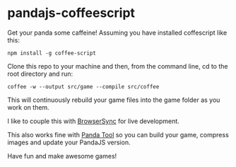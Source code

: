 pandajs-coffeescript
====================

Get your panda some caffeine! Assuming you have installed coffescript like this:

    npm install -g coffee-script
  
Clone this repo to your machine and then, from the command line, cd to the root directory and run:

    coffee -w --output src/game --compile src/coffee
  
This will continuously rebuild your game files into the game folder as you work on them. 

I like to couple this with [BrowserSync](http://invrse.co/development-with-browsersync/) for live development.

This also works fine with [Panda Tool](https://github.com/ekelokorpi/panda.js-tool) so you can build your game, compress images and update your PandaJS version.

Have fun and make awesome games!
